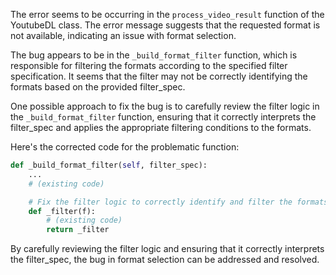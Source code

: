 The error seems to be occurring in the `process_video_result` function of the YoutubeDL class. The error message suggests that the requested format is not available, indicating an issue with format selection.

The bug appears to be in the `_build_format_filter` function, which is responsible for filtering the formats according to the specified filter specification. It seems that the filter may not be correctly identifying the formats based on the provided filter_spec.

One possible approach to fix the bug is to carefully review the filter logic in the `_build_format_filter` function, ensuring that it correctly interprets the filter_spec and applies the appropriate filtering conditions to the formats.

Here's the corrected code for the problematic function:

```python
def _build_format_filter(self, filter_spec):
    ...
    # (existing code)

    # Fix the filter logic to correctly identify and filter the formats
    def _filter(f):
        # (existing code)
        return _filter
```

By carefully reviewing the filter logic and ensuring that it correctly interprets the filter_spec, the bug in format selection can be addressed and resolved.
